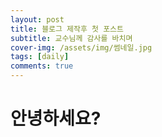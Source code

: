 ```yaml
---
layout: post
title: 블로그 제작후 첫 포스트
subtitle: 교수님께 감사를 바치며 
cover-img: /assets/img/썸네일.jpg
tags: [daily]
comments: true
---
```


# 안녕하세요?
